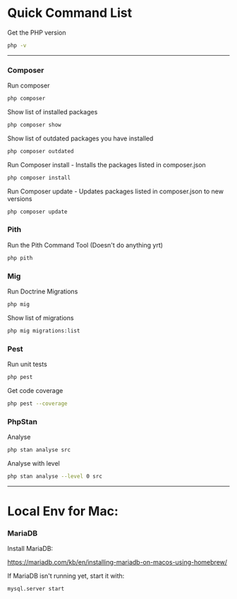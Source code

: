 # Quick Command List

Get the PHP version
```bash
php -v
```


----
### Composer

Run composer
```bash
php composer
```

Show list of installed packages
```bash
php composer show
```

Show list of outdated packages you have installed
```bash
php composer outdated
```

Run Composer install - Installs the packages listed in composer.json
```bash
php composer install
```

Run Composer update - Updates packages listed in composer.json to new versions
```bash
php composer update
```


### Pith

Run the Pith Command Tool (Doesn't do anything yrt)
```bash
php pith
```

### Mig

Run Doctrine Migrations
```bash
php mig
```


Show list of migrations
```bash
php mig migrations:list
```




### Pest

Run unit tests
```bash
php pest
```

Get code coverage
```bash
php pest --coverage
```
### PhpStan


Analyse
```bash
php stan analyse src
````

Analyse with level
```bash
php stan analyse --level 0 src
````

----



# Local Env for Mac:

### MariaDB


Install MariaDB:

https://mariadb.com/kb/en/installing-mariadb-on-macos-using-homebrew/

If MariaDB isn't running yet, start it with:

```bash
mysql.server start
```